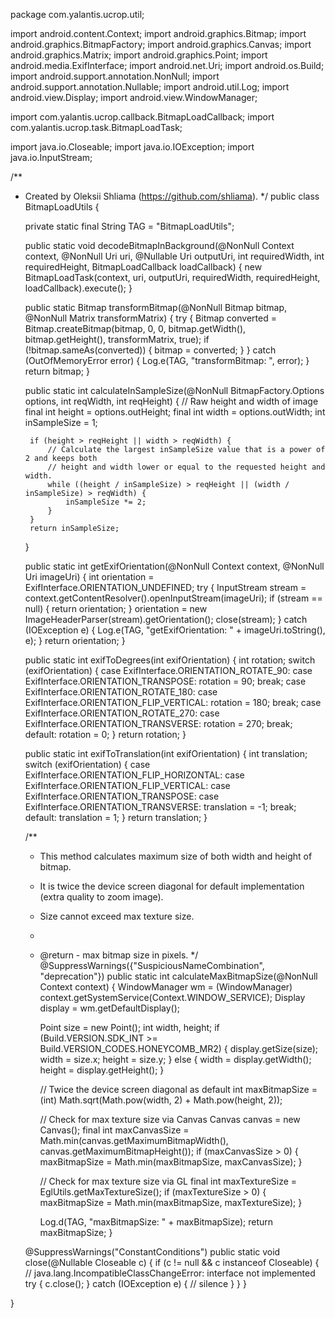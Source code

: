 package com.yalantis.ucrop.util;

import android.content.Context;
import android.graphics.Bitmap;
import android.graphics.BitmapFactory;
import android.graphics.Canvas;
import android.graphics.Matrix;
import android.graphics.Point;
import android.media.ExifInterface;
import android.net.Uri;
import android.os.Build;
import android.support.annotation.NonNull;
import android.support.annotation.Nullable;
import android.util.Log;
import android.view.Display;
import android.view.WindowManager;

import com.yalantis.ucrop.callback.BitmapLoadCallback;
import com.yalantis.ucrop.task.BitmapLoadTask;

import java.io.Closeable;
import java.io.IOException;
import java.io.InputStream;

/**
 * Created by Oleksii Shliama (https://github.com/shliama).
 */
public class BitmapLoadUtils {

    private static final String TAG = "BitmapLoadUtils";

    public static void decodeBitmapInBackground(@NonNull Context context,  @NonNull Uri uri, @Nullable Uri outputUri, int requiredWidth, int requiredHeight, BitmapLoadCallback loadCallback) {
        new BitmapLoadTask(context, uri, outputUri, requiredWidth, requiredHeight, loadCallback).execute();
    }

    public static Bitmap transformBitmap(@NonNull Bitmap bitmap, @NonNull Matrix transformMatrix) {
        try {
            Bitmap converted = Bitmap.createBitmap(bitmap, 0, 0, bitmap.getWidth(), bitmap.getHeight(), transformMatrix, true);
            if (!bitmap.sameAs(converted)) {
                bitmap = converted;
            }
        } catch (OutOfMemoryError error) {
            Log.e(TAG, "transformBitmap: ", error);
        }
        return bitmap;
    }

    public static int calculateInSampleSize(@NonNull BitmapFactory.Options options, int reqWidth, int reqHeight) {
        // Raw height and width of image
        final int height = options.outHeight;
        final int width = options.outWidth;
        int inSampleSize = 1;

        if (height > reqHeight || width > reqWidth) {
            // Calculate the largest inSampleSize value that is a power of 2 and keeps both
            // height and width lower or equal to the requested height and width.
            while ((height / inSampleSize) > reqHeight || (width / inSampleSize) > reqWidth) {
                inSampleSize *= 2;
            }
        }
        return inSampleSize;
    }

    public static int getExifOrientation(@NonNull Context context, @NonNull Uri imageUri) {
        int orientation = ExifInterface.ORIENTATION_UNDEFINED;
        try {
            InputStream stream = context.getContentResolver().openInputStream(imageUri);
            if (stream == null) {
                return orientation;
            }
            orientation = new ImageHeaderParser(stream).getOrientation();
            close(stream);
        } catch (IOException e) {
            Log.e(TAG, "getExifOrientation: " + imageUri.toString(), e);
        }
        return orientation;
    }

    public static int exifToDegrees(int exifOrientation) {
        int rotation;
        switch (exifOrientation) {
            case ExifInterface.ORIENTATION_ROTATE_90:
            case ExifInterface.ORIENTATION_TRANSPOSE:
                rotation = 90;
                break;
            case ExifInterface.ORIENTATION_ROTATE_180:
            case ExifInterface.ORIENTATION_FLIP_VERTICAL:
                rotation = 180;
                break;
            case ExifInterface.ORIENTATION_ROTATE_270:
            case ExifInterface.ORIENTATION_TRANSVERSE:
                rotation = 270;
                break;
            default:
                rotation = 0;
        }
        return rotation;
    }

    public static int exifToTranslation(int exifOrientation) {
        int translation;
        switch (exifOrientation) {
            case ExifInterface.ORIENTATION_FLIP_HORIZONTAL:
            case ExifInterface.ORIENTATION_FLIP_VERTICAL:
            case ExifInterface.ORIENTATION_TRANSPOSE:
            case ExifInterface.ORIENTATION_TRANSVERSE:
                translation = -1;
                break;
            default:
                translation = 1;
        }
        return translation;
    }

    /**
     * This method calculates maximum size of both width and height of bitmap.
     * It is twice the device screen diagonal for default implementation (extra quality to zoom image).
     * Size cannot exceed max texture size.
     *
     * @return - max bitmap size in pixels.
     */
    @SuppressWarnings({"SuspiciousNameCombination", "deprecation"})
    public static int calculateMaxBitmapSize(@NonNull Context context) {
        WindowManager wm = (WindowManager) context.getSystemService(Context.WINDOW_SERVICE);
        Display display = wm.getDefaultDisplay();

        Point size = new Point();
        int width, height;
        if (Build.VERSION.SDK_INT >= Build.VERSION_CODES.HONEYCOMB_MR2) {
            display.getSize(size);
            width = size.x;
            height = size.y;
        } else {
            width = display.getWidth();
            height = display.getHeight();
        }

        // Twice the device screen diagonal as default
        int maxBitmapSize = (int) Math.sqrt(Math.pow(width, 2) + Math.pow(height, 2));

        // Check for max texture size via Canvas
        Canvas canvas = new Canvas();
        final int maxCanvasSize = Math.min(canvas.getMaximumBitmapWidth(), canvas.getMaximumBitmapHeight());
        if (maxCanvasSize > 0) {
            maxBitmapSize = Math.min(maxBitmapSize, maxCanvasSize);
        }

        // Check for max texture size via GL
        final int maxTextureSize = EglUtils.getMaxTextureSize();
        if (maxTextureSize > 0) {
            maxBitmapSize = Math.min(maxBitmapSize, maxTextureSize);
        }

        Log.d(TAG, "maxBitmapSize: " + maxBitmapSize);
        return maxBitmapSize;
    }

    @SuppressWarnings("ConstantConditions")
    public static void close(@Nullable Closeable c) {
        if (c != null && c instanceof Closeable) { // java.lang.IncompatibleClassChangeError: interface not implemented
            try {
                c.close();
            } catch (IOException e) {
                // silence
            }
        }
    }

}